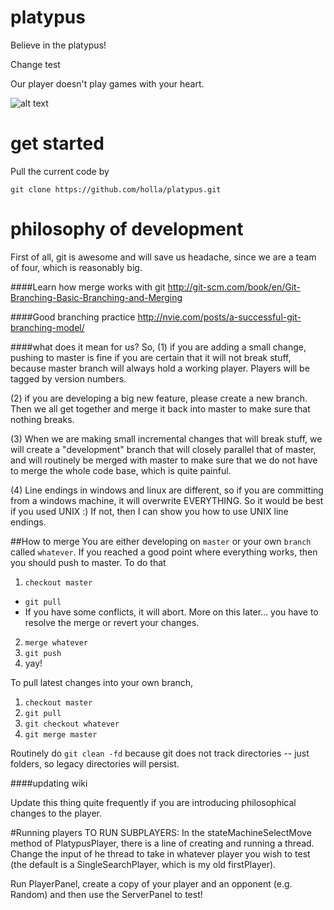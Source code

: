 platypus
========
Believe in the platypus!

Change test

Our player doesn't play games with your heart.

![alt text](https://encrypted-tbn1.gstatic.com/images?q=tbn:ANd9GcRp5phnGtV1Gky5aEBD5gDsHxMVALRIeEVVTBis7ufDkCW29hfY "I don't really!")

get started
===========

Pull the current code by 

`git clone https://github.com/holla/platypus.git`

philosophy of development
=========================

First of all, git is awesome and will save us headache, since we are a team of four, which is reasonably big.

####Learn how merge works with git
http://git-scm.com/book/en/Git-Branching-Basic-Branching-and-Merging

####Good branching practice
http://nvie.com/posts/a-successful-git-branching-model/

####what does it mean for us?
So, (1) if you are adding a small change, pushing to master is fine if you are certain that it will not break stuff, because master branch will always hold a working player. Players will be tagged by version numbers.

(2) if you are developing a big new feature, please create a new branch. Then we all get together and merge it back into master to make sure that nothing breaks.

(3) When we are making small incremental changes that will break stuff, we will create a "development" branch that will closely parallel that of master, and will routinely be merged with master to make sure that we do not have to merge the whole code base, which is quite painful.

(4) Line endings in windows and linux are different, so if you are committing from a windows machine, it will overwrite EVERYTHING. So it would be best if you used UNIX :) If not, then I can show you how to use UNIX line endings.

##How to merge
You are either developing on `master` or your own `branch` called `whatever`. If you reached a good point where everything works, then 
you should push to master. To do that

1. `checkout master` 
* `git pull`
* If you have some conflicts, it will abort. More on this later... you have to resolve the merge or revert your changes.
2. `merge whatever`
3. `git push`
4.  yay!

To pull latest changes into your own branch,
1. `checkout master`
2. `git pull`
3. `git checkout whatever`
4. `git merge master`

Routinely do `git clean -fd` because git does not track directories -- just folders, so legacy directories will persist.

####updating wiki

Update this thing quite frequently if you are introducing philosophical changes to the player.

#Running players
TO RUN SUBPLAYERS:
In the stateMachineSelectMove method of PlatypusPlayer, there is a line of creating and running a thread.  Change the input
of he thread to take in whatever player you wish to test (the default is a SingleSearchPlayer, which is my old firstPlayer).

Run PlayerPanel, create a copy of your player and an opponent (e.g. Random) and then use the ServerPanel to test!
